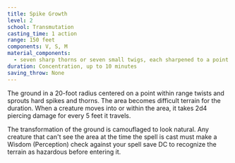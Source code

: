 ```yaml
---
title: Spike Growth
level: 2
school: Transmutation
casting_time: 1 action
range: 150 feet
components: V, S, M
material_components:
  - seven sharp thorns or seven small twigs, each sharpened to a point
duration: Concentration, up to 10 minutes
saving_throw: None
---
```


The ground in a 20-foot radius centered on a point within range twists and sprouts hard spikes and thorns. The area becomes difficult terrain for the duration. When a creature moves into or within the area, it takes 2d4 piercing damage for every 5 feet it travels.

The transformation of the ground is camouflaged to look natural. Any creature that can't see the area at the time the spell is cast must make a Wisdom (Perception) check against your spell save DC to recognize the terrain as hazardous before entering it.
